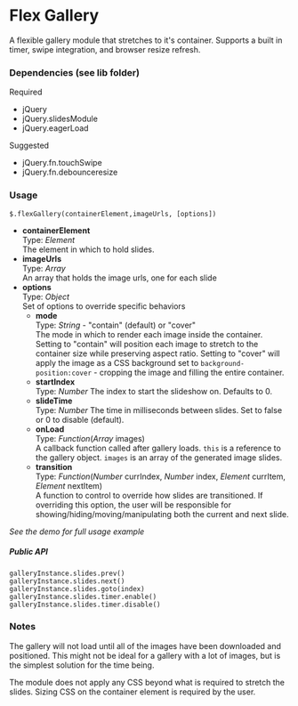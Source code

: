 Flex Gallery
============

A flexible gallery module that stretches to it's container. Supports a built in timer, swipe integration, and browser resize refresh.

### Dependencies (see lib folder)

Required 

- jQuery
- jQuery.slidesModule
- jQuery.eagerLoad

Suggested

- jQuery.fn.touchSwipe
- jQuery.fn.debounceresize

### Usage

    $.flexGallery(containerElement,imageUrls, [options])

- **containerElement**  
    Type: *Element*  
    The element in which to hold slides.
- **imageUrls**  
    Type: *Array*    
    An array that holds the image urls, one for each slide
- **options**  
    Type: *Object*  
    Set of options to override specific behaviors
    - **mode**   
        Type: *String* - "contain" (default) or "cover"  
        The mode in which to render each image inside the container. Setting to "contain" will position each image to stretch to the container size while preserving aspect ratio. Setting to "cover" will apply the image as a CSS background set to `background-position:cover` - cropping the image and filling the entire container.
    - **startIndex**  
        Type: *Number*
        The index to start the slideshow on. Defaults to 0.
    - **slideTime**  
        Type: *Number*
        The time in milliseconds between slides. Set to false or 0 to disable (default).
    - **onLoad**  
        Type: *Function*(*Array* images)  
        A callback function called after gallery loads. `this` is a reference to the gallery object. `images` is an array of the generated image slides.
    - **transition**  
        Type: *Function*(*Number* currIndex, *Number* index, *Element* currItem, *Element* nextItem)  
        A function to control to override how slides are transitioned. If overriding this option, the user will be responsible for showing/hiding/moving/manipulating both the current and next slide.

*See the demo for full usage example*

##### Public API

    galleryInstance.slides.prev()
    galleryInstance.slides.next()
    galleryInstance.slides.goto(index)
    galleryInstance.slides.timer.enable()
    galleryInstance.slides.timer.disable()

### Notes

The gallery will not load until all of the images have been downloaded and positioned. This might not be ideal for a gallery with a lot of images, but is the simplest solution for the time being.

The module does not apply any CSS beyond what is required to stretch the slides. Sizing CSS on the container element is required by the user.
